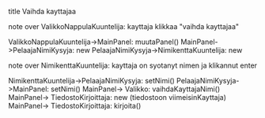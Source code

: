 title Vaihda kayttajaa

note over ValikkoNappulaKuuntelija: kayttaja klikkaa "vaihda kayttajaa"

ValikkoNappulaKuuntelija->MainPanel: muutaPanel()
MainPanel->PelaajaNimiKysyja: new
PelaajaNimiKysyja->NimikenttaKuuntelija: new

note over NimikenttaKuuntelija: kayttaja on syotanyt nimen ja klikannut enter

NimikenttaKuuntelija->PelaajaNimiKysyja: setNimi()
PelaajaNimiKysyja->MainPanel: setNimi()
MainPanel-> Valikko: vaihdaKayttajaNimi()
MainPanel-> TiedostoKirjoittaja: new (tiedostoon viimeisinKayttaja)
MainPanel-> TiedostoKirjoittaja: kirjoita()